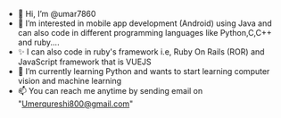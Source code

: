 - 👋 Hi, I’m @umar7860
- 👀 I’m interested in mobile app development (Android) using Java and can also code in different programming languages like Python,C,C++ and ruby....
- ✨ I can also code in ruby's framework i.e, Ruby On Rails (ROR) and JavaScript framework that is VUEJS
- 🌱 I’m currently learning Python and wants to start learning computer vision and machine learning
- 📫 You can reach me anytime by sending email on "Umerqureshi800@gmail.com"

<!---
umar7860/umar7860 is a ✨ special ✨ repository because its `README.md` (this file) appears on your GitHub profile.
You can click the Preview link to take a look at your changes.
--->
